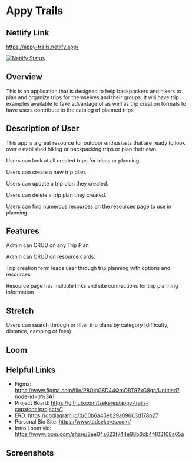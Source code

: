 # Appy Trails
## Netlify Link
https://appy-trails.netlify.app/

[![Netlify Status](https://api.netlify.com/api/v1/badges/84a353af-e46e-4ca9-90b6-e1320f789530/deploy-status)](https://app.netlify.com/sites/appy-trails/deploys)

## Overview 
This is an application that is designed to help backpackers and hikers to plan and organize trips for themselves and their groups. It will have trip examples available to take advantage of as well as trip creation formats to have users contribute to the catalog of planned trips

## Description of User 
This app is a great resource for outdoor enthusiasts that are ready to look over established hiking or backpacking trips or plan their own.

Users can look at all created trips for ideas or planning.

Users can create a new trip plan.

Users can update a trip plan they created.

Users can delete a trip plan they created.

Users can find numerous resources on the resources page to use in planning.

## Features
Admin can CRUD on any Trip Plan

Admin can CRUD on resource cards.

Trip creation form leads user through trip planning with options and resources

Resource page has multiple links and site connections for trip planning information

## Stretch
Users can search through or filter trip plans by category (difficulty, distance, camping or fees).

## Loom 

## Helpful Links
- Figma: https://www.figma.com/file/P8OlqG8D44QmOBT97xG8gc/Untitled?node-id=0%3A1
- Project Board: https://github.com/tsekeres/appy-trails-capstone/projects/1
- ERD: https://dbdiagram.io/d/60b6a45eb29a09603d178b27
- Personal Bio Site: https://www.tadsekeres.com/
- Intro Loom vid: https://www.loom.com/share/8ee04a623f744e98b0cb4f403108a65a

## Screenshots
